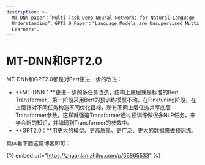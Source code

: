 ```yaml
---
description: >-
  MT-DNN paper：“Multi-Task Deep Neural Networks for Natural Language
  Understanding”，GPT2.0 Paper："Language Models are Unsupervised Multitask
  Learners".
---
```


# MT-DNN和GPT2.0

MT-DNN和GPT2.0都是对Bert更进一步的改进：

* **MT-DNN：**更进一步的多任务改造，结构上底层就是标准的Bert Transformer，第一阶段采用Bert的预训练模型不动，在Finetuning阶段，在上层针对不同任务构造不同优化目标，所有不同上层任务共享底层Transformer参数，这样就强迫Transformer通过预训练做很多NLP任务，来学会新的知识，并编码到Transformer的参数中。
* **GPT2.0：**用更大的模型、更高质量、更广泛、更大的数据来做预训练。

具体看下面这篇博客即可：

{% embed url="https://zhuanlan.zhihu.com/p/56865533" %}





